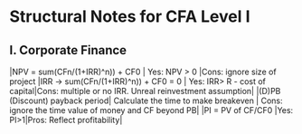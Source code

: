 # Structural Notes for CFA Level I 

## I. Corporate Finance
|NPV = sum(CFn/(1+IRR)^n)) + CF0 | Yes: NPV > 0 |Cons: ignore size of project
|IRR -> sum(CFn/(1+IRR)^n)) + CF0 = 0 | Yes: IRR> R - cost of capital|Cons: multiple or no IRR. Unreal reinvestment assumption|
|(D)PB (Discount) payback period| Calculate the time to make breakeven | Cons: ignore the time value of money and CF beyond PB|
|PI = PV of CF/CF0 |Yes: PI>1|Pros: Reflect profitability|
